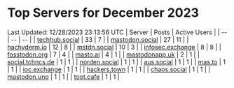 # Top Servers for December 2023
Last Updated: 12/28/2023 23:13:56 UTC
| Server | Posts | Active Users |
| -- | -- | -- |
| [techhub.social](https://techhub.social/tags/PowerShell) | 33 | 7 |
| [mastodon.social](https://mastodon.social/tags/PowerShell) | 27 | 11 |
| [hachyderm.io](https://hachyderm.io/tags/PowerShell) | 12 | 8 |
| [mstdn.social](https://mstdn.social/tags/PowerShell) | 10 | 3 |
| [infosec.exchange](https://infosec.exchange/tags/PowerShell) | 8 | 8 |
| [fosstodon.org](https://fosstodon.org/tags/PowerShell) | 7 | 4 |
| [masto.ai](https://masto.ai/tags/PowerShell) | 4 | 1 |
| [mastodonapp.uk](https://mastodonapp.uk/tags/PowerShell) | 2 | 1 |
| [social.tchncs.de](https://social.tchncs.de/tags/PowerShell) | 1 | 1 |
| [norden.social](https://norden.social/tags/PowerShell) | 1 | 1 |
| [aus.social](https://aus.social/tags/PowerShell) | 1 | 1 |
| [mas.to](https://mas.to/tags/PowerShell) | 1 | 1 |
| [ioc.exchange](https://ioc.exchange/tags/PowerShell) | 1 | 1 |
| [hackers.town](https://hackers.town/tags/PowerShell) | 1 | 1 |
| [chaos.social](https://chaos.social/tags/PowerShell) | 1 | 1 |
| [mastodon.uno](https://mastodon.uno/tags/PowerShell) | 1 | 1 |
| [toot.cafe](https://toot.cafe/tags/PowerShell) | 1 | 1 |
